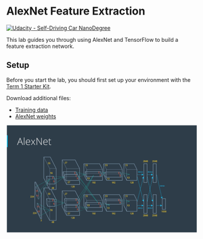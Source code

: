 # AlexNet Feature Extraction
[![Udacity - Self-Driving Car NanoDegree](https://s3.amazonaws.com/udacity-sdc/github/shield-carnd.svg)](http://www.udacity.com/drive)

This lab guides you through using AlexNet and TensorFlow to build a feature extraction network.

## Setup
Before you start the lab, you should first set up your environment with the [Term 1 Starter Kit](https://github.com/udacity/CarND-Term1-Starter-Kit).

Download additional files:
* [Training data](https://d17h27t6h515a5.cloudfront.net/topher/2016/October/580a829f_train/train.p)
* [AlexNet weights](https://d17h27t6h515a5.cloudfront.net/topher/2016/October/580d880c_bvlc-alexnet/bvlc-alexnet.npy)


![test image ](https://github.com/abhishekdiphu/DeepLearningFoundations/blob/master/carND-Alexnet-feature-extraction/08-alexnet-1.png)
